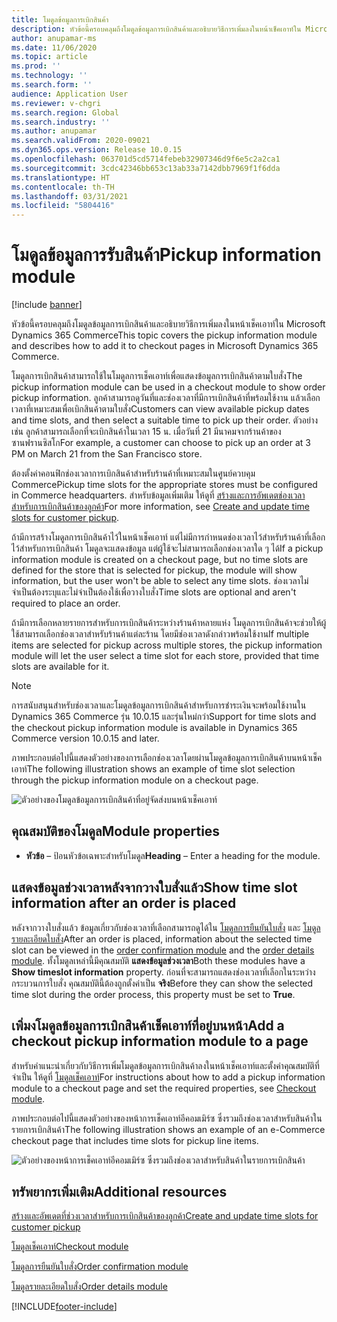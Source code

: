 ```yaml
---
title: โมดูลข้อมูลการเบิกสินค้า
description: หัวข้อนี้ครอบคลุมถึงโมดูลข้อมูลการเบิกสินค้าและอธิบายวิธีการเพิ่มลงในหน้าเช็คเอาท์ใน Microsoft Dynamics 365 Commerce
author: anupamar-ms
ms.date: 11/06/2020
ms.topic: article
ms.prod: ''
ms.technology: ''
ms.search.form: ''
audience: Application User
ms.reviewer: v-chgri
ms.search.region: Global
ms.search.industry: ''
ms.author: anupamar
ms.search.validFrom: 2020-09021
ms.dyn365.ops.version: Release 10.0.15
ms.openlocfilehash: 063701d5cd5714febeb32907346d9f6e5c2a2ca1
ms.sourcegitcommit: 3cdc42346bb653c13ab33a7142dbb7969f1f6dda
ms.translationtype: HT
ms.contentlocale: th-TH
ms.lasthandoff: 03/31/2021
ms.locfileid: "5804416"
---
```

# <a name="pickup-information-module"></a><span data-ttu-id="cc010-103">โมดูลข้อมูลการรับสินค้า</span><span class="sxs-lookup"><span data-stu-id="cc010-103">Pickup information module</span></span>

[!include [banner](includes/banner.md)]

<span data-ttu-id="cc010-104">หัวข้อนี้ครอบคลุมถึงโมดูลข้อมูลการเบิกสินค้าและอธิบายวิธีการเพิ่มลงในหน้าเช็คเอาท์ใน Microsoft Dynamics 365 Commerce</span><span class="sxs-lookup"><span data-stu-id="cc010-104">This topic covers the pickup information module and describes how to add it to checkout pages in Microsoft Dynamics 365 Commerce.</span></span>

<span data-ttu-id="cc010-105">โมดูลการเบิกสินค้าสามารถใช้ในโมดูลการเช็คเอาท์เพื่อแสดงข้อมูลการเบิกสินค้าตามใบสั่ง</span><span class="sxs-lookup"><span data-stu-id="cc010-105">The pickup information module can be used in a checkout module to show order pickup information.</span></span> <span data-ttu-id="cc010-106">ลูกค้าสามารถดูวันที่และช่องเวลาที่มีการเบิกสินค้าที่พร้อมใช้งาน แล้วเลือกเวลาที่เหมาะสมเพื่อเบิกสินค้าตามใบสั่ง</span><span class="sxs-lookup"><span data-stu-id="cc010-106">Customers can view available pickup dates and time slots, and then select a suitable time to pick up their order.</span></span> <span data-ttu-id="cc010-107">ตัวอย่างเช่น ลูกค้าสามารถเลือกที่จะเบิกสินค้าในเวลา 15 น. เมื่อวันที่ 21 มีนาคมจากร้านค้าของซานฟรานซิสโก</span><span class="sxs-lookup"><span data-stu-id="cc010-107">For example, a customer can choose to pick up an order at 3 PM on March 21 from the San Francisco store.</span></span>

<span data-ttu-id="cc010-108">ต้องตั้งค่าคอนฟิกช่องเวลาการเบิกสินค้าสำหรับร้านค้าที่เหมาะสมในศูนย์ควบคุม Commerce</span><span class="sxs-lookup"><span data-stu-id="cc010-108">Pickup time slots for the appropriate stores must be configured in Commerce headquarters.</span></span> <span data-ttu-id="cc010-109">สำหรับข้อมูลเพิ่มเติม ให้ดูที่ [สร้างและการอัพเดตช่องเวลาสำหรับการเบิกสินค้าของลูกค้า](dev-itpro/pickup-timeslots.md)</span><span class="sxs-lookup"><span data-stu-id="cc010-109">For more information, see [Create and update time slots for customer pickup](dev-itpro/pickup-timeslots.md).</span></span>

<span data-ttu-id="cc010-110">ถ้ามีการสร้างโมดูลการเบิกสินค้าไว้ในหน้าเช็คเอาท์ แต่ไม่มีการกำหนดช่องเวลาไว้สำหรับร้านค้าที่เลือกไว้สำหรับการเบิกสินค้า โมดูลจะแสดงข้อมูล แต่ผู้ใช้จะไม่สามารถเลือกช่องเวลาใด ๆ ได้</span><span class="sxs-lookup"><span data-stu-id="cc010-110">If a pickup information module is created on a checkout page, but no time slots are defined for the store that is selected for pickup, the module will show information, but the user won't be able to select any time slots.</span></span> <span data-ttu-id="cc010-111">ช่องเวลาไม่จำเป็นต้องระบุและไม่จำเป็นต้องใช้เพื่อวางใบสั่ง</span><span class="sxs-lookup"><span data-stu-id="cc010-111">Time slots are optional and aren't required to place an order.</span></span>

<span data-ttu-id="cc010-112">ถ้ามีการเลือกหลายรายการสำหรับการเบิกสินค้าระหว่างร้านค้าหลายแห่ง โมดูลการเบิกสินค้าจะช่วยให้ผู้ใช้สามารถเลือกช่องเวลาสำหรับร้านค้าแต่ละร้าน โดยมีช่องเวลาดังกล่าวพร้อมใช้งาน</span><span class="sxs-lookup"><span data-stu-id="cc010-112">If multiple items are selected for pickup across multiple stores, the pickup information module will let the user select a time slot for each store, provided that time slots are available for it.</span></span>

> [!NOTE]
> <span data-ttu-id="cc010-113">การสนับสนุนสำหรับช่องเวลาและโมดูลข้อมูลการเบิกสินค้าสำหรับการชำระเงินจะพร้อมใช้งานใน Dynamics 365 Commerce รุ่น 10.0.15 และรุ่นใหม่กว่า</span><span class="sxs-lookup"><span data-stu-id="cc010-113">Support for time slots and the checkout pickup information module is available in Dynamics 365 Commerce version 10.0.15 and later.</span></span>

<span data-ttu-id="cc010-114">ภาพประกอบต่อไปนี้แสดงตัวอย่างของการเลือกช่องเวลาโดยผ่านโมดูลข้อมูลการเบิกสินค้าบนหน้าเช็คเอาท์</span><span class="sxs-lookup"><span data-stu-id="cc010-114">The following illustration shows an example of time slot selection through the pickup information module on a checkout page.</span></span>

![ตัวอย่างของโมดูลข้อมูลการเบิกสินค้าที่อยู่จัดส่งบนหน้าเช็คเอาท์](./dev-itpro/media/Curbside_timeslot_eCommerce.PNG)

## <a name="module-properties"></a><span data-ttu-id="cc010-116">คุณสมบัติของโมดูล</span><span class="sxs-lookup"><span data-stu-id="cc010-116">Module properties</span></span>

- <span data-ttu-id="cc010-117">**หัวข้อ** – ป้อนหัวข้อเฉพาะสำหรับโมดูล</span><span class="sxs-lookup"><span data-stu-id="cc010-117">**Heading** – Enter a heading for the module.</span></span>

## <a name="show-time-slot-information-after-an-order-is-placed"></a><span data-ttu-id="cc010-118">แสดงข้อมูลช่วงเวลาหลังจากวางใบสั่งแล้ว</span><span class="sxs-lookup"><span data-stu-id="cc010-118">Show time slot information after an order is placed</span></span>

<span data-ttu-id="cc010-119">หลังจากวางใบสั่งแล้ว ข้อมูลเกี่ยวกับช่องเวลาที่เลือกสามารถดูได้ใน [โมดูลการยืนยันใบสั่ง](order-confirmation-module.md) และ [โมดูลรายละเอียดใบสั่ง](account-management.md#order-details-page)</span><span class="sxs-lookup"><span data-stu-id="cc010-119">After an order is placed, information about the selected time slot can be viewed in the [order confirmation module](order-confirmation-module.md) and the [order details module](account-management.md#order-details-page).</span></span> <span data-ttu-id="cc010-120">ทั้งโมดูลเหล่านี้มีคุณสมบัติ **แสดงข้อมูลช่วงเวลา**</span><span class="sxs-lookup"><span data-stu-id="cc010-120">Both these modules have a **Show timeslot information** property.</span></span> <span data-ttu-id="cc010-121">ก่อนที่จะสามารถแสดงช่องเวลาที่เลือกในระหว่างกระบวนการใบสั่ง คุณสมบัตินี้ต้องถูกตั้งค่าเป็น **จริง**</span><span class="sxs-lookup"><span data-stu-id="cc010-121">Before they can show the selected time slot during the order process, this property must be set to **True**.</span></span>

## <a name="add-a-checkout-pickup-information-module-to-a-page"></a><span data-ttu-id="cc010-122">เพิ่มงโมดูลข้อมูลการเบิกสินค้าเช็คเอาท์ที่อยู่บนหน้า</span><span class="sxs-lookup"><span data-stu-id="cc010-122">Add a checkout pickup information module to a page</span></span>

<span data-ttu-id="cc010-123">สำหรับคำแนะนำเกี่ยวกับวิธีการเพิ่มโมดูลข้อมูลการเบิกสินค้าลงในหน้าเช็คเอาท์และตั้งค่าคุณสมบัติที่จำเป็น ให้ดูที่ [โมดูลเช็คเอาท์](add-checkout-module.md)</span><span class="sxs-lookup"><span data-stu-id="cc010-123">For instructions about how to add a pickup information module to a checkout page and set the required properties, see [Checkout module](add-checkout-module.md).</span></span>

<span data-ttu-id="cc010-124">ภาพประกอบต่อไปนี้แสดงตัวอย่างของหน้าการเช็คเอาท์อีคอมเมิร์ซ ซึ่งรวมถึงช่องเวลาสำหรับสินค้าในรายการเบิกสินค้า</span><span class="sxs-lookup"><span data-stu-id="cc010-124">The following illustration shows an example of an e-Commerce checkout page that includes time slots for pickup line items.</span></span>

![ตัวอย่างของหน้าการเช็คเอาท์อีคอมเมิร์ซ ซึ่งรวมถึงช่องเวลาสำหรับสินค้าในรายการเบิกสินค้า](./dev-itpro/media/Curbside_timeslot_eCommerce_checkoutsummary.PNG)

## <a name="additional-resources"></a><span data-ttu-id="cc010-126">ทรัพยากรเพิ่มเติม</span><span class="sxs-lookup"><span data-stu-id="cc010-126">Additional resources</span></span>

[<span data-ttu-id="cc010-127">สร้างและอัพเดตที่ช่วงเวลาสำหรับการเบิกสินค้าของลูกค้า</span><span class="sxs-lookup"><span data-stu-id="cc010-127">Create and update time slots for customer pickup</span></span>](dev-itpro/pickup-timeslots.md)

[<span data-ttu-id="cc010-128">โมดูลเช็คเอาท์</span><span class="sxs-lookup"><span data-stu-id="cc010-128">Checkout module</span></span>](add-checkout-module.md)

[<span data-ttu-id="cc010-129">โมดูลการยืนยันใบสั่ง</span><span class="sxs-lookup"><span data-stu-id="cc010-129">Order confirmation module</span></span>](order-confirmation-module.md)

[<span data-ttu-id="cc010-130">โมดูลรายละเอียดใบสั่ง</span><span class="sxs-lookup"><span data-stu-id="cc010-130">Order details module</span></span>](account-management.md)


[!INCLUDE[footer-include](../includes/footer-banner.md)]